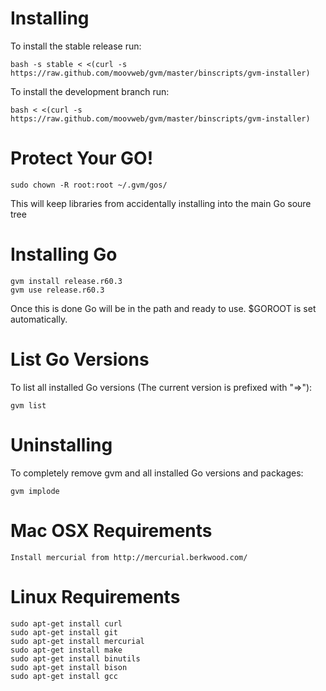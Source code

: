 Installing
==========

To install the stable release run:

    bash -s stable < <(curl -s https://raw.github.com/moovweb/gvm/master/binscripts/gvm-installer)

To install the development branch run:

    bash < <(curl -s https://raw.github.com/moovweb/gvm/master/binscripts/gvm-installer)

Protect Your GO!
================

    sudo chown -R root:root ~/.gvm/gos/

This will keep libraries from accidentally installing into the main Go soure tree

Installing Go
=============
    gvm install release.r60.3
    gvm use release.r60.3
Once this is done Go will be in the path and ready to use. $GOROOT is set automatically.

List Go Versions
================
To list all installed Go versions (The current version is prefixed with "=>"):

    gvm list

Uninstalling
============
To completely remove gvm and all installed Go versions and packages:

    gvm implode

Mac OSX Requirements
====================
    Install mercurial from http://mercurial.berkwood.com/

Linux Requirements
==================
    sudo apt-get install curl
    sudo apt-get install git
    sudo apt-get install mercurial
    sudo apt-get install make
    sudo apt-get install binutils
    sudo apt-get install bison
    sudo apt-get install gcc

